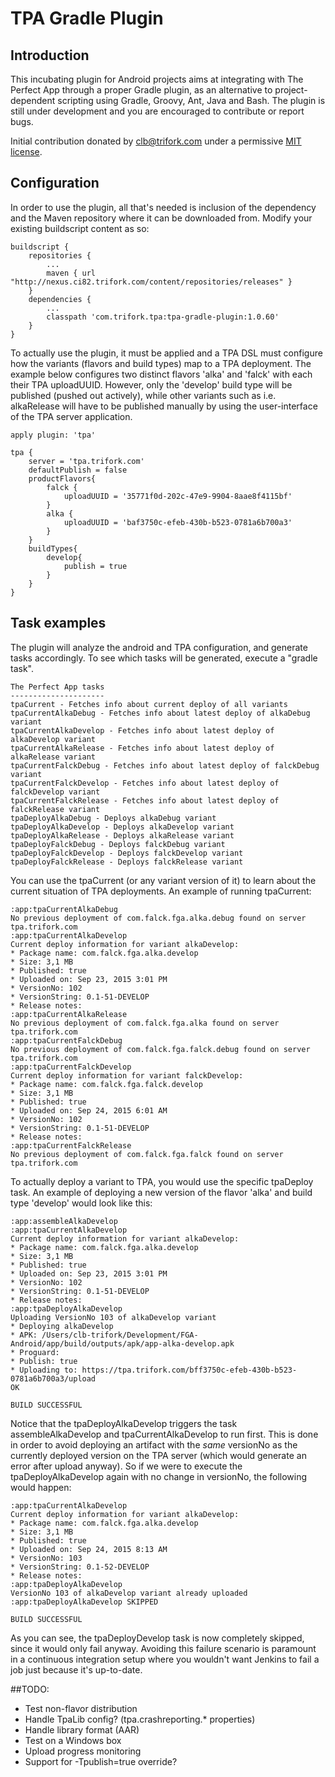 # TPA Gradle Plugin

## Introduction
This incubating plugin for Android projects aims at integrating with The Perfect App
through a proper Gradle plugin, as an alternative to project-dependent scripting using
Gradle, Groovy, Ant, Java and Bash. The plugin is still under development and you are 
encouraged to contribute or report bugs.

Initial contribution donated by clb@trifork.com under a
permissive [MIT license](https://en.wikipedia.org/wiki/MIT_License).


## Configuration
In order to use the plugin, all that's needed is inclusion of the dependency and the Maven
repository where it can be downloaded from. Modify your existing buildscript content as so:

```
buildscript {
    repositories {
        ...
        maven { url "http://nexus.ci82.trifork.com/content/repositories/releases" }
    }
    dependencies {
        ...
        classpath 'com.trifork.tpa:tpa-gradle-plugin:1.0.60'
    }
}
```


To actually use the plugin, it must be applied and a TPA DSL must configure how
the variants (flavors and build types) map to a TPA deployment. The example below
configures two distinct flavors 'alka' and 'falck' with each their TPA uploadUUID.
However, only the 'develop' build type will be published (pushed out actively), 
while other variants such as i.e. alkaRelease will have to be published manually
by using the user-interface of the TPA server application.

```
apply plugin: 'tpa'

tpa {
    server = 'tpa.trifork.com'
    defaultPublish = false
    productFlavors{
        falck {
            uploadUUID = '35771f0d-202c-47e9-9904-8aae8f4115bf'
        }
        alka {
            uploadUUID = 'baf3750c-efeb-430b-b523-0781a6b700a3'
        }
    }
    buildTypes{
        develop{
            publish = true
        }
    }
}
```



## Task examples
The plugin will analyze the android and TPA configuration, and generate tasks
accordingly. To see which tasks will be generated, execute a "gradle task".

```
The Perfect App tasks
---------------------
tpaCurrent - Fetches info about current deploy of all variants
tpaCurrentAlkaDebug - Fetches info about latest deploy of alkaDebug variant
tpaCurrentAlkaDevelop - Fetches info about latest deploy of alkaDevelop variant
tpaCurrentAlkaRelease - Fetches info about latest deploy of alkaRelease variant
tpaCurrentFalckDebug - Fetches info about latest deploy of falckDebug variant
tpaCurrentFalckDevelop - Fetches info about latest deploy of falckDevelop variant
tpaCurrentFalckRelease - Fetches info about latest deploy of falckRelease variant
tpaDeployAlkaDebug - Deploys alkaDebug variant
tpaDeployAlkaDevelop - Deploys alkaDevelop variant
tpaDeployAlkaRelease - Deploys alkaRelease variant
tpaDeployFalckDebug - Deploys falckDebug variant
tpaDeployFalckDevelop - Deploys falckDevelop variant
tpaDeployFalckRelease - Deploys falckRelease variant
```


You can use the tpaCurrent (or any variant version of it) to learn about the current
situation of TPA deployments. An example of running tpaCurrent:

```
:app:tpaCurrentAlkaDebug
No previous deployment of com.falck.fga.alka.debug found on server tpa.trifork.com
:app:tpaCurrentAlkaDevelop
Current deploy information for variant alkaDevelop:
* Package name: com.falck.fga.alka.develop
* Size: 3,1 MB
* Published: true
* Uploaded on: Sep 23, 2015 3:01 PM
* VersionNo: 102
* VersionString: 0.1-51-DEVELOP
* Release notes: 
:app:tpaCurrentAlkaRelease
No previous deployment of com.falck.fga.alka found on server tpa.trifork.com
:app:tpaCurrentFalckDebug
No previous deployment of com.falck.fga.falck.debug found on server tpa.trifork.com
:app:tpaCurrentFalckDevelop
Current deploy information for variant falckDevelop:
* Package name: com.falck.fga.falck.develop
* Size: 3,1 MB
* Published: true
* Uploaded on: Sep 24, 2015 6:01 AM
* VersionNo: 102
* VersionString: 0.1-51-DEVELOP
* Release notes: 
:app:tpaCurrentFalckRelease
No previous deployment of com.falck.fga.falck found on server tpa.trifork.com
```


To actually deploy a variant to TPA, you would use the specific tpaDeploy task.
An example of deploying a new version of the flavor 'alka' and build type 'develop'
would look like this:

```
:app:assembleAlkaDevelop
:app:tpaCurrentAlkaDevelop
Current deploy information for variant alkaDevelop:
* Package name: com.falck.fga.alka.develop
* Size: 3,1 MB
* Published: true
* Uploaded on: Sep 23, 2015 3:01 PM
* VersionNo: 102
* VersionString: 0.1-51-DEVELOP
* Release notes: 
:app:tpaDeployAlkaDevelop
Uploading VersionNo 103 of alkaDevelop variant
* Deploying alkaDevelop
* APK: /Users/clb-trifork/Development/FGA-Android/app/build/outputs/apk/app-alka-develop.apk
* Proguard: 
* Publish: true
* Uploading to: https://tpa.trifork.com/bff3750c-efeb-430b-b523-0781a6b700a3/upload
OK

BUILD SUCCESSFUL
```

Notice that the tpaDeployAlkaDevelop triggers the task assembleAlkaDevelop and 
tpaCurrentAlkaDevelop to run first. This is done in order to avoid deploying an 
artifact with the *same* versionNo as the currently deployed version on the TPA server 
(which would generate an error after upload anyway). So if we were to execute the 
tpaDeployAlkaDevelop again with no change in versionNo, the following would happen:

```
:app:tpaCurrentAlkaDevelop
Current deploy information for variant alkaDevelop:
* Package name: com.falck.fga.alka.develop
* Size: 3,1 MB
* Published: true
* Uploaded on: Sep 24, 2015 8:13 AM
* VersionNo: 103
* VersionString: 0.1-52-DEVELOP
* Release notes: 
:app:tpaDeployAlkaDevelop
VersionNo 103 of alkaDevelop variant already uploaded
:app:tpaDeployAlkaDevelop SKIPPED

BUILD SUCCESSFUL
```

As you can see, the tpaDeployDevelop task is now completely skipped, since it would
only fail anyway. Avoiding this failure scenario is paramount in a continuous integration 
setup where you wouldn't want Jenkins to fail a job just because it's up-to-date.


##TODO:
- Test non-flavor distribution
- Handle TpaLib config? (tpa.crashreporting.* properties)
- Handle library format (AAR)
- Test on a Windows box
- Upload progress monitoring
- Support for -Tpublish=true override?

